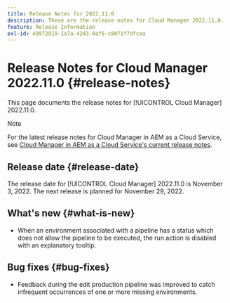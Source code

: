 ```yaml
---
title: Release Notes for 2022.11.0
description: These are the release notes for Cloud Manager 2022.11.0.
feature: Release Information
exl-id: 49972919-1a7a-4243-9af6-c8071f7dfcea
---
```

# Release Notes for Cloud Manager 2022.11.0 {#release-notes}

This page documents the release notes for [!UICONTROL Cloud Manager] 2022.11.0.

>[!NOTE]
>
>For the latest release notes for Cloud Manager in AEM as a Cloud Service, see [Cloud Manager in AEM as a Cloud Service's current release notes](https://experienceleague.adobe.com/docs/experience-manager-cloud-service/content/implementing/using-cloud-manager/release-notes-cloud-manager/release-notes-cm-current.html).

## Release date {#release-date}

The release date for [!UICONTROL Cloud Manager] 2022.11.0 is November 3, 2022. The next release is planned for November 29, 2022.

## What's new {#what-is-new}

* When an environment associated with a pipeline has a status which does not allow the pipeline to be executed, the run action is disabled with an explanatory tooltip.

## Bug fixes {#bug-fixes}

* Feedback during the edit production pipeline was improved to catch infrequent occurrences of one or more missing environments.
